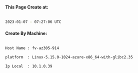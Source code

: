 
   
#### This Page Create at:

```bash

2023-01-07 - 07:27:06 UTC

```

#### Create By Machine:

```bash

Host Name : fv-az305-914

platform  : Linux-5.15.0-1024-azure-x86_64-with-glibc2.35

Ip Local  : 10.1.0.39

```

